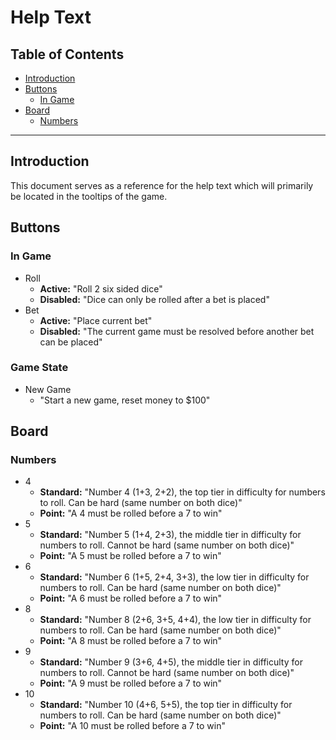 # Help Text

## Table of Contents

- [Introduction](#introduction)
- [Buttons](#buttons)
    - [In Game](#in-game)
- [Board](#board)
    - [Numbers](#numbers)

---

## Introduction

This document serves as a reference for the help text which will primarily be located in the tooltips of the game.

## Buttons

### In Game

- Roll
    - **Active:** "Roll 2 six sided dice"
    - **Disabled:** "Dice can only be rolled after a bet is placed"
- Bet
    - **Active:** "Place current bet"
    - **Disabled:** "The current game must be resolved before another bet can be placed"

### Game State

- New Game
    - "Start a new game, reset money to $100"

## Board

### Numbers

- 4
    - **Standard:** "Number 4 (1+3, 2+2), the top tier in difficulty for numbers to roll. Can be hard (same number on both dice)"
    - **Point:** "A 4 must be rolled before a 7 to win"
- 5
    - **Standard:** "Number 5 (1+4, 2+3), the middle tier in difficulty for numbers to roll. Cannot be hard (same number on both dice)"
    - **Point:** "A 5 must be rolled before a 7 to win"
- 6
    - **Standard:** "Number 6 (1+5, 2+4, 3+3), the low tier in difficulty for numbers to roll. Can be hard (same number on both dice)"
    - **Point:** "A 6 must be rolled before a 7 to win"
- 8
    - **Standard:** "Number 8 (2+6, 3+5, 4+4), the low tier in difficulty for numbers to roll. Can be hard (same number on both dice)"
    - **Point:** "A 8 must be rolled before a 7 to win"
- 9
    - **Standard:** "Number 9 (3+6, 4+5), the middle tier in difficulty for numbers to roll. Cannot be hard (same number on both dice)"
    - **Point:** "A 9 must be rolled before a 7 to win"
- 10
    - **Standard:** "Number 10 (4+6, 5+5), the top tier in difficulty for numbers to roll. Can be hard (same number on both dice)"
    - **Point:** "A 10 must be rolled before a 7 to win"
